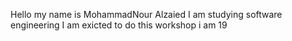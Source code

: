 Hello my name is MohammadNour Alzaied
I am studying software engineering
I am exicted to do this workshop
i am 19